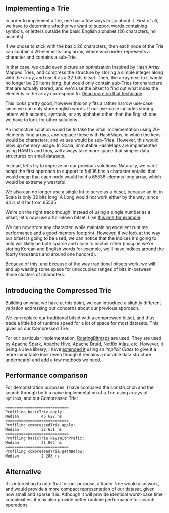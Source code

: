 ## Implementing a Trie

In order to implement a trie, one has a few ways to go about it.
First of all, we have to determine whether we want to support words containing symbols, or letters
outside the basic English alphabet (26 characters, no accents).

If we chose to stick with the basic 26 characters, then each node of the Trie can contain a
26-elements long array, where each index represents a character and contains a sub-Trie.

In that case, we could even picture an optimization inspired by Hash Array Mapped Tries, and
compress the structure by storing a simple integer along with the array, and  use it as a 32-bits
bitset. Then, the array next to it would no longer be 26 items long, but would only contain
sub-Tries for characters that are actually stored, and we'd use the bitset to find out what index
the elements in the array correspond to.
[Read more on that technique](https://en.wikipedia.org/wiki/Hash_array_mapped_trie#Operation).

This looks pretty good, however this only fits a rather narrow use-case since we can only store
english words. If our use-case includes storing letters with accents, symbols, or any alphabet other
than the English one, we have to look for other solutions.

An instinctive solution would be to take the intial implementation using 26-elements long arrays,
and replace these with HashMaps, in which the keys would be characters, and values would be
sub-Tries. However, this would blow up memory usage. In Scala, immutable HashMaps are implemented
using HAMTs and thus, will always take more space that simpler data structures on small datasets.

Instead, let's try to improve on our previous solutions. Naturally, we can't adapt the first
approach to support to full 16 bits a character entails: that would mean that each node would hold
a 65536-elemnts long array, which would be extremely wasteful.

We also can no longer use a single Int to serve as a bitset, because an Int in Scala is only 32
bits long. A Long would not work either by the way, since 64 is still far from 65535.

We're on the right track though: instead of using a single number as a bitset, let's now use a
full-blown bitset. Like [this one for example](../BitSet.scala).

We can now store any character, while maintaining excellent runtime performance and a good memory
footprint. However, if we look at the way our bitset is going to be used, we can notice that the
indices it's going to hold will likely be both sparse and close to eacher other (imagine we're
storing Korean and English words for example, we'll have indices around the fourty thousands and
around one hundred).

Because of this, and because of the way traditional bitsets work, we will end up wasting some
space for unoccupied ranges of bits in-between those clusters of characters.

## Introducing the Compressed Trie

Building on what we have at this point, we can introduce a slightly different variation addressing
our concerns about our previous approach.

We can replace our traditional bitset with a compressed bitset, and thus trade a little bit of
runtime speed for a lot of space for most datasets. This gives us our Compressed Trie.

For our particular implementation, [RoaringBitmaps](https://github.com/RoaringBitmap/RoaringBitmap)
are used. They are used by Apache Spark, Apache Hive, Apache Druid, Netflix Atlas, etc. However, it
being a Java library, I have [extended it](./RoaringBitmapImproved.scala) using an _Implicit Class_
to give it a more immutable look (even though it remains a mutable data structure underneath) and
add a few methods we need.

## Performance comparison

For demonstration purposes, I have compared the construction and the search through both a naive
implementation of a Trie using arrays of `Option`s, and our Compressed Trie:

```
============================
Profiling basicTrie.apply:
Median          45 622 ns
============================
Profiling compressedTrie.apply:
Median          22 631 ns
============================
Profiling basicTrie.keysWithPrefix:
Median          21 062 ns
============================
Profiling compressedTrie.getNBelow:
Median          2 288 ns
```

## Alternative

It is interesting to note that for our purpose, a Radix Tree would also work, and would provide a
more compact representation of our dataset, given how small and sparse it is. Although it will
provide identical worst-case time complexities, it may also provide better runtime performance for
search operations.
